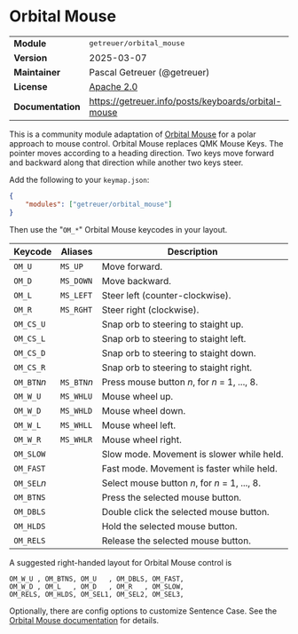 # Orbital Mouse

<table>
<tr><td><b>Module</b></td><td><tt>getreuer/orbital_mouse</tt></td></tr>
<tr><td><b>Version</b></td><td>2025-03-07</td></tr>
<tr><td><b>Maintainer</b></td><td>Pascal Getreuer (@getreuer)</td></tr>
<tr><td><b>License</b></td><td><a href="../LICENSE.txt">Apache 2.0</a></td></tr>
<tr><td><b>Documentation</b></td><td>
<a href="https://getreuer.info/posts/keyboards/orbital-mouse">https://getreuer.info/posts/keyboards/orbital-mouse</a>
</td></tr>
</table>

This is a community module adaptation of [Orbital
Mouse](https://getreuer.info/posts/keyboards/orbital-mouse) for a polar approach
to mouse control. Orbital Mouse replaces QMK Mouse Keys. The pointer moves
according to a heading direction. Two keys move forward and backward along that
direction while another two keys steer.

Add the following to your `keymap.json`:

```json
{
    "modules": ["getreuer/orbital_mouse"]
}
```

Then use the "`OM_*`" Orbital Mouse keycodes in your layout. 

| Keycode     | Aliases     | Description                                    |
|-------------|-------------|------------------------------------------------|
| `OM_U`      | `MS_UP`     | Move forward.                                  |
| `OM_D`      | `MS_DOWN`   | Move backward.                                 |
| `OM_L`      | `MS_LEFT`   | Steer left (counter-clockwise).                |
| `OM_R`      | `MS_RGHT`   | Steer right (clockwise).                       |
| `OM_CS_U`   |             | Snap orb to steering to staight up.            |
| `OM_CS_L`   |             | Snap orb to steering to staight left.          |
| `OM_CS_D`   |             | Snap orb to steering to staight down.          |
| `OM_CS_R`   |             | Snap orb to steering to staight right.         |
| `OM_BTN`*n* | `MS_BTN`*n* | Press mouse button *n*, for *n* = 1, ..., 8.   |
| `OM_W_U`    | `MS_WHLU`   | Mouse wheel up.                                |
| `OM_W_D`    | `MS_WHLD`   | Mouse wheel down.                              |
| `OM_W_L`    | `MS_WHLL`   | Mouse wheel left.                              |
| `OM_W_R`    | `MS_WHLR`   | Mouse wheel right.                             |
| `OM_SLOW`   |             | Slow mode. Movement is slower while held.      |
| `OM_FAST`   |             | Fast mode. Movement is faster while held.      |
| `OM_SEL`*n* |             | Select mouse button *n*, for *n* = 1, ..., 8.  |
| `OM_BTNS`   |             | Press the selected mouse button.               |
| `OM_DBLS`   |             | Double click the selected mouse button.        |
| `OM_HLDS`   |             | Hold the selected mouse button.                |
| `OM_RELS`   |             | Release the selected mouse button.             |

A suggested right-handed layout for Orbital Mouse control is

    OM_W_U , OM_BTNS, OM_U   , OM_DBLS, OM_FAST,
    OM_W_D , OM_L   , OM_D   , OM_R   , OM_SLOW,
    OM_RELS, OM_HLDS, OM_SEL1, OM_SEL2, OM_SEL3,

Optionally, there are config options to customize Sentence Case. See the
[Orbital Mouse
documentation](https://getreuer.info/posts/keyboards/orbital-mouse) for details.

